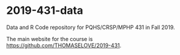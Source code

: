 # 2019-431-data

Data and R Code repository for PQHS/CRSP/MPHP 431 in Fall 2019.

The main website for the course is https://github.com/THOMASELOVE/2019-431.
